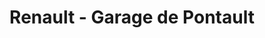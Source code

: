 ---
title: "Renault - Garage de Pontault"
url: /pontault-combault/renault-garage-de-pontault/
shop: réparation de voitures
---